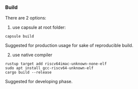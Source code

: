 

### Build
There are 2 options:
1. use capsule at root folder:
```
capsule build
```
Suggested for production usage for sake of reproducible build.

2. use native compiler
```
rustup target add riscv64imac-unknown-none-elf
sudo apt install gcc-riscv64-unknown-elf
cargo build --release
```
Suggested for developing phase.


